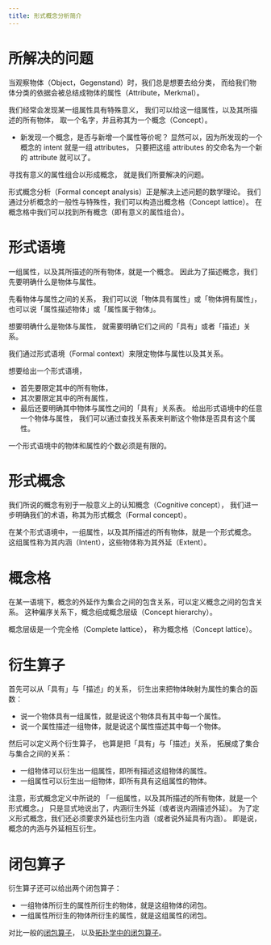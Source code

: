 ```yaml
---
title: 形式概念分析简介
---
```


# 所解决的问题

当观察物体（Object，Gegenstand）时，我们总是想要去给分类，
而给我们物体分类的依据会被总结成物体的属性（Attribute，Merkmal）。

我们经常会发现某一组属性具有特殊意义，
我们可以给这一组属性，以及其所描述的所有物体，
取一个名字，并且称其为一个概念（Concept）。

- 新发现一个概念，是否与新增一个属性等价呢？
  显然可以，因为所发现的一个概念的 intent 就是一组 attributes，
  只要把这组 attributes 的交命名为一个新的 attribute 就可以了。

寻找有意义的属性组合以形成概念，
就是我们所要解决的问题。

形式概念分析（Formal concept analysis）正是解决上述问题的数学理论。
我们通过分析概念的一般性与特殊性，我们可以构造出概念格（Concept lattice）。
在概念格中我们可以找到所有概念（即有意义的属性组合）。

# 形式语境

一组属性，以及其所描述的所有物体，就是一个概念。
因此为了描述概念，我们先要明确什么是物体与属性。

先看物体与属性之间的关系，
我们可以说「物体具有属性」或「物体拥有属性」，
也可以说「属性描述物体」或「属性属于物体」。

想要明确什么是物体与属性，
就需要明确它们之间的「具有」或者「描述」关系。

我们通过形式语境（Formal context）来限定物体与属性以及其关系。

想要给出一个形式语境，
- 首先要限定其中的所有物体，
- 其次要限定其中的所有属性，
- 最后还要明确其中物体与属性之间的「具有」关系表。
  给出形式语境中的任意一个物体与属性，
  我们可以通过查找关系表来判断这个物体是否具有这个属性。

一个形式语境中的物体和属性的个数必须是有限的。

# 形式概念

我们所说的概念有别于一般意义上的认知概念（Cognitive concept），
我们进一步明确我们的术语，称其为形式概念（Formal concept）。

在某个形式语境中，一组属性，以及其所描述的所有物体，就是一个形式概念。
这组属性称为其内涵（Intent），这些物体称为其外延（Extent）。

# 概念格

在某一语境下，概念的外延作为集合之间的包含关系，可以定义概念之间的包含关系。
这种偏序关系下，概念组成概念层级（Concept hierarchy）。

概念层级是一个完全格（Complete lattice），
称为概念格（Concept lattice）。

# 衍生算子

首先可以从「具有」与「描述」的关系，
衍生出来把物体映射为属性的集合的函数：

- 说一个物体具有一组属性，就是说这个物体具有其中每一个属性。
- 说一个属性描述一组物体，就是说这个属性描述其中每一个物体。

然后可以定义两个衍生算子，
也算是把「具有」与「描述」关系，
拓展成了集合与集合之间的关系：

- 一组物体可以衍生出一组属性，即所有描述这组物体的属性。
- 一组属性可以衍生出一组物体，即所有具有这组属性的物体。

注意，形式概念定义中所说的
「一组属性，以及其所描述的所有物体，就是一个形式概念。」
只是显式地说出了，内涵衍生外延（或者说内涵描述外延）。
为了定义形式概念，我们还必须要求外延也衍生内涵（或者说外延具有内涵）。
即是说，概念的内涵与外延相互衍生。

# 闭包算子

衍生算子还可以给出两个闭包算子：

- 一组物体所衍生的属性所衍生的物体，就是这组物体的闭包。
- 一组属性所衍生的物体所衍生的属性，就是这组属性的闭包。

对比一般的[闭包算子](https://en.wikipedia.org/wiki/Closure_operator)，
以及[拓扑学中的闭包算子](https://en.wikipedia.org/wiki/Characterizations_of_the_category_of_topological_spaces)。
